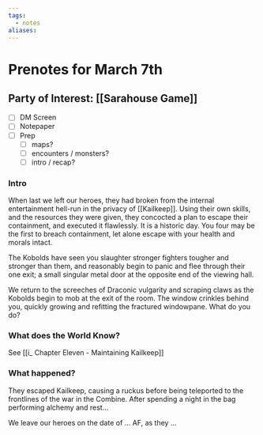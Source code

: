 ```yaml
---
tags:
  - notes
aliases:
---
```


# Prenotes for March 7th
## Party of Interest: [[Sarahouse Game]]
- [ ] DM Screen
- [ ] Notepaper
- [ ] Prep
	- [ ] maps?
	- [ ] encounters / monsters?
	- [ ] intro / recap?

### Intro
When last we left our heroes, they had broken from the internal entertainment hell-run in the privacy of [[Kailkeep]]. Using their own skills, and the resources they were given, they concocted a plan to escape their containment, and executed it flawlessly. It is a historic day. You four may be the first to breach containment, let alone escape with your health and morals intact.

The Kobolds have seen you slaughter stronger fighters tougher and stronger than them, and reasonably begin to panic and flee through their one exit; a small singular metal door at the opposite end of the viewing hall.

We return to the screeches of Draconic vulgarity and scraping claws as the Kobolds begin to mob at the exit of the room. The window crinkles behind you, quickly growing and refitting the fractured windowpane. What do you do?

### What does the World Know?

See [[i_ Chapter Eleven - Maintaining Kailkeep]]

### What happened?

They escaped Kailkeep, causing a ruckus before being teleported to the frontlines of the war in the Combine. After spending a night in the bag performing alchemy and rest...

We leave our heroes on the date of ... AF, as they ...